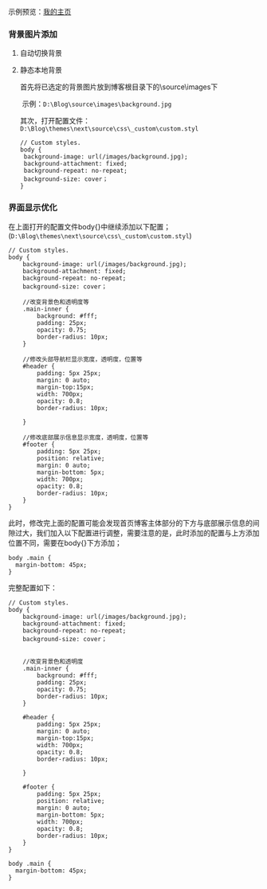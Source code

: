 示例预览：[我的主页](https://zsy0216.github.io/)

### 背景图片添加

1. 自动切换背景

2. 静态本地背景

   首先将已选定的背景图片放到博客根目录下的\source\images下

   ​	示例：`D:\Blog\source\images\background.jpg`

   其次，打开配置文件：`D:\Blog\themes\next\source\css\_custom\custom.styl`

   ```stylus
   // Custom styles.
   body { 
   	background-image: url(/images/background.jpg);
   	background-attachment: fixed;
   	background-repeat: no-repeat;
   	background-size: cover；
   }
   ```

### 界面显示优化

在上面打开的配置文件body{}中继续添加以下配置；(`D:\Blog\themes\next\source\css\_custom\custom.styl`)

```stylus
// Custom styles.
body { 
	background-image: url(/images/background.jpg);
	background-attachment: fixed;
	background-repeat: no-repeat;
	background-size: cover；
    
	//改变背景色和透明度等
	.main-inner {
		background: #fff;
		padding: 25px;
		opacity: 0.75;
		border-radius: 10px;
	}
	
	//修改头部导航栏显示宽度，透明度，位置等
	#header {
	    padding: 5px 25px;
		margin: 0 auto;
		margin-top:15px;
		width: 700px;
		opacity: 0.8;
		border-radius: 10px;
		
	}
	
	//修改底部展示信息显示宽度，透明度，位置等
	#footer {
		padding: 5px 25px;
		position: relative;
		margin: 0 auto;
		margin-bottom: 5px;
		width: 700px;
		opacity: 0.8;
		border-radius: 10px;
	}
}
```

此时，修改完上面的配置可能会发现首页博客主体部分的下方与底部展示信息的间隙过大，我们加入以下配置进行调整，需要注意的是，此时添加的配置与上方添加位置不同，需要在body{}下方添加；

```stylus
body .main {
  margin-bottom: 45px;
}
```

完整配置如下：

```stylus
// Custom styles.
body { 
	background-image: url(/images/background.jpg);
	background-attachment: fixed;
	background-repeat: no-repeat;
	background-size: cover；
	
	
	//改变背景色和透明度
	.main-inner {
		background: #fff;
		padding: 25px;
		opacity: 0.75;
		border-radius: 10px;
	}
	
	#header {
	    padding: 5px 25px;
		margin: 0 auto;
		margin-top:15px;
		width: 700px;
		opacity: 0.8;
		border-radius: 10px;
		
	}
	
	#footer {
		padding: 5px 25px;
		position: relative;
		margin: 0 auto;
		margin-bottom: 5px;
		width: 700px;
		opacity: 0.8;
		border-radius: 10px;
	}
}

body .main {
  margin-bottom: 45px;
}

```

